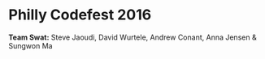 # Philly Codefest 2016

__Team Swat:__ Steve Jaoudi, David Wurtele, Andrew Conant, Anna Jensen & Sungwon Ma
